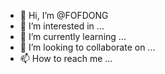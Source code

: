 - 👋 Hi, I’m @FOFDONG
- 👀 I’m interested in ...
- 🌱 I’m currently learning ...
- 💞️ I’m looking to collaborate on ...
- 📫 How to reach me ...

<!---
FOFDONG/FOFDONG is a ✨ special ✨ repository because its `README.md` (this file) appears on your GitHub profile.
You can click the Preview link to take a look at your changes.
--->
